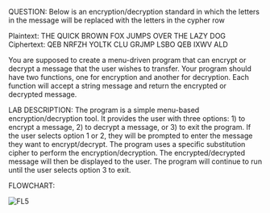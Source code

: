 

QUESTION:
Below is an encryption/decryption standard in which the letters in the message will be replaced with the letters in the cypher row
 
Plaintext:  THE QUICK BROWN FOX JUMPS OVER THE LAZY DOG
Ciphertext: QEB NRFZH YOLTK CLU GRJMP LSBO QEB IXWV ALD

You are supposed to create a menu-driven program that can encrypt or decrypt a message that the user wishes to transfer.
Your program should have two functions, one for encryption and another for decryption. Each function will accept a string message and return the encrypted or decrypted message.

LAB DESCRIPTION:
The program is a simple menu-based encryption/decryption tool. It provides the user with three options: 1) to encrypt a message, 2) to decrypt a message,
or 3) to exit the program. If the user selects option 1 or 2, they will be prompted to enter the message they want to encrypt/decrypt. The program uses a 
specific substitution cipher to perform the encryption/decryption. The encrypted/decrypted message will then be displayed to the user. The program will continue 
to run until the user selects option 3 to exit.

FLOWCHART:


![FL5](https://github.com/EVANATD/22122022-MDS273L-JAVA/assets/118044613/37b070fa-c1b2-467e-b5d1-eb7d7aa7720d)




